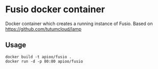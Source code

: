 Fusio docker container
======================

Docker container which creates a running instance of Fusio.
Based on https://github.com/tutumcloud/lamp

Usage
-----

    docker build -t apioo/fusio .
    docker run -d -p 80:80 apioo/fusio
